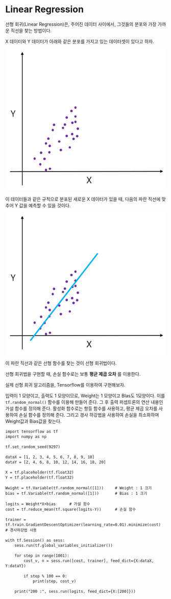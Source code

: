 # Linear Regression

선형 회귀(Linear Regression)은, 주어진 데이터 사이에서, 그것들의 분포와 가장 가까운 직선을 찾는 방법이다.

X 데이터와 Y 데이터가 아래와 같은 분포를 가지고 있는 데이터셋이 있다고 하자.

![](image/LinearRegression1.png)

이 데이터들과 같은 규칙으로 분포된 새로운 X 데이터가 있을 때, 다음의 파란 직선에 맞추어 Y 값을 예측할 수 있을 것이다.

![](image/LinearRegression2.png)

이 파란 직선과 같은 선형 함수를 찾는 것이 선형 회귀법이다.

선형 회귀법을 구현할 때, 손실 함수로는 보통 __평균 제곱 오차__ 를 이용한다.

실제 선형 회귀 알고리즘을, Tensorflow를 이용하여 구현해보자.

입력이 1 모양이고, 출력도 1 모양이므로, Weight는 1 모양이고 BIas도 1모양이다. 이를 `tf.random_normal()` 함수를 이용해 만들어 준다. 그 후 출력 퍼셉트론의 연산 내용인 가설 함수를 정의해 준다. 활성화 함수로는 항등 함수를 사용하고, 평균 제곱 오차를 사용하여 손실 함수를 정의해 준다. 그리고 경사 하강법을 사용하여 손실을 최소화하며 Weight값과 Bias값을 찾는다.

```
import tensorflow as tf
import numpy as np

tf.set_random_seed(9297)

dataX = [1, 2, 3, 4, 5, 6, 7, 8, 9, 10]
dataY = [2, 4, 6, 8, 10, 12, 14, 16, 18, 20]

X = tf.placeholder(tf.float32)
Y = tf.placeholder(tf.float32)

Wwight = tf.Variable(tf.random_normal([1]))		# Weight : 1 크기
bias = tf.Variable(tf.random_normal([1]))		# Bias : 1 크기

logits = Weight*X+bias		# 가설 함수
cost = tf.reduce_mean(tf.square(logits-Y))		# 손실 함수

trainer = tf.train.GradientDescentOptimizer(learning_rate=0.01).minimize(cost)		# 경사하강법 사용

with tf.Session() as sess:
    sess.run(tf.global_variables_initializer())

    for step in range(1001):
        cost_v, n = sess.run([cost, trainer], feed_dict={X:dataX, Y:dataY})

        if step % 100 == 0:
            print(step, cost_v)

    print("200 :", sess.run(logits, feed_dict={X:[200]}))
```
